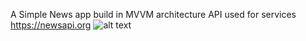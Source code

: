 A Simple News app build in MVVM architecture 
API used for services https://newsapi.org
![alt text](https://github.com/APMapple/News/blob/master/News/sample.png?raw=true)

